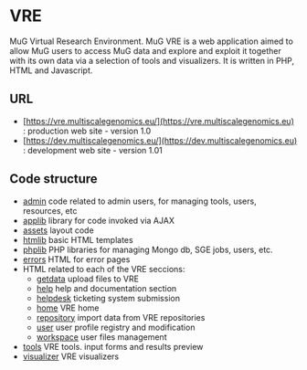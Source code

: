 # VRE 
MuG Virtual Research Environment.
MuG VRE is a web application aimed to allow MuG users to access MuG data and explore and exploit it together with its own data via a selection of tools and visualizers.
It is written in PHP, HTML and Javascript.

## URL
* [https://vre.multiscalegenomics.eu/](https://vre.multiscalegenomics.eu) : production web site - version 1.0
* [https://dev.multiscalegenomics.eu/](https://dev.multiscalegenomics.eu) : development web site - version 1.01

## Code structure
 * [admin](./admin) code related to admin users, for managing tools, users, resources, etc
 * [applib](./applib) library for code invoked via AJAX
 * [assets](./assets) layout code
 * [htmlib](./htmlib) basic HTML templates
 * [phplib](./phplib) PHP libraries for managing Mongo db, SGE jobs, users, etc.
 * [errors](./errors) HTML for error pages
 * HTML related to each of the VRE seccions:
    * [getdata](./getdata) upload files to VRE
    * [help](./help) help and documentation section
    * [helpdesk](./helpdesk) ticketing system submission
    * [home](./home) VRE home
    * [repository](./repository) import data from VRE repositories
    * [user](./user) user profile registry and modification 
    * [workspace](./workspace) user files management
 * [tools](./tools) VRE tools. input forms and results preview
 * [visualizer](./visualizer) VRE visualizers
